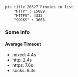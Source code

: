 
```mermaid
pie title 20527 Proxies in list
    "HTTP" : 15089
    "HTTPS": 4333
    "SOCKS" : 3663
```

### Some Info
#### Average Timeout

- mixed: 4.4s
- http: 2.4s
- https: 7.6s
- socks: 6.3s